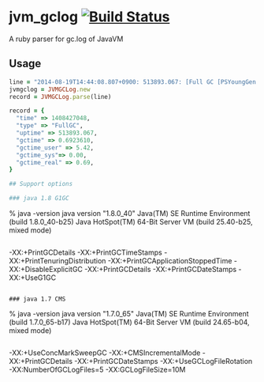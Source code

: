 # jvm_gclog [![Build Status](https://travis-ci.org/stanaka/jvm_gclog.svg?branch=master)](https://travis-ci.org/stanaka/jvm_gclog)
A ruby parser for gc.log of JavaVM

## Usage

```ruby
line = "2014-08-19T14:44:08.807+0900: 513893.067: [Full GC [PSYoungGen: 43826K->0K(632832K)] [ParOldGen: 1375468K->149900K(1398272K)] 1419294K->149900K(2031104K) [PSPermGen: 95192K->95192K(95232K)], 0.6923610 secs] [Times: user=5.42 sys=0.00, real=0.69 secs] "
jvmgclog = JVMGCLog.new
record = JVMGCLog.parse(line)
```

```ruby
record = {
  "time" => 1408427048,
  "type" => "FullGC",
  "uptime" => 513893.067,
  "gctime" => 0.6923610,
  "gctime_user" => 5.42,
  "gctime_sys"=> 0.00,
  "gctime_real" => 0.69,
}

## Support options

### java 1.8 G1GC
```
% java -version
java version "1.8.0_40"
Java(TM) SE Runtime Environment (build 1.8.0_40-b25)
Java HotSpot(TM) 64-Bit Server VM (build 25.40-b25, mixed mode)
```

```
-XX:+PrintGCDetails
-XX:+PrintGCTimeStamps
-XX:+PrintTenuringDistribution
-XX:+PrintGCApplicationStoppedTime
-XX:+DisableExplicitGC
-XX:+PrintGCDetails
-XX:+PrintGCDateStamps
-XX:+UseG1GC
```

### java 1.7 CMS
```
% java -version
java version "1.7.0_65"
Java(TM) SE Runtime Environment (build 1.7.0_65-b17)
Java HotSpot(TM) 64-Bit Server VM (build 24.65-b04, mixed mode)
```

```
-XX:+UseConcMarkSweepGC
-XX:+CMSIncrementalMode
-XX:+PrintGCDetails
-XX:+PrintGCDateStamps
-XX:+UseGCLogFileRotation
-XX:NumberOfGCLogFiles=5
-XX:GCLogFileSize=10M
```
